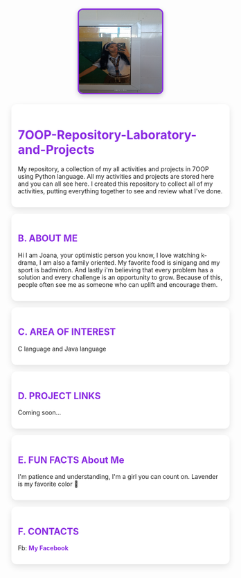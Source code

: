 <!DOCTYPE html>
<html lang="en">
<head>
  <meta charset="UTF-8">
  <meta name="viewport" content="width=device-width, initial-scale=1.0">
  <title>7OOP Repository - Purple Theme</title>
  <style>
    /* 🎨 Theme Colors */
    :root {
      --bg-color: #f8f5fc;       /* light lavender background */
      --accent: #8a2be2;         /* purple accent */
      --text-color: #2d033b;     /* dark purple text */
      --card-bg: #ffffff;        /* card background */
    }

    body {
      font-family: Arial, sans-serif;
      background: var(--bg-color);
      color: var(--text-color);
      margin: 0;
      padding: 20px;
    }

    h1, h2, h3, h4 {
      color: var(--accent);
    }

    /* Center Image */
    .image-container {
      text-align: center;
      margin-bottom: 20px;
    }

    .image-container img {
      width: 2in;
      height: 2in;
      border-radius: 12px;
      border: 3px solid var(--accent);
      box-shadow: 0px 4px 12px rgba(0,0,0,0.2);
    }

    /* Card Style for Sections */
    .section {
      background: var(--card-bg);
      padding: 15px;
      margin: 15px auto;
      border-radius: 12px;
      max-width: 800px;
      box-shadow: 0px 6px 15px rgba(0,0,0,0.1);
    }

    a {
      color: var(--accent);
      text-decoration: none;
      font-weight: bold;
    }

    a:hover {
      text-decoration: underline;
    }
  </style>
</head>
<body>

  <div class="image-container">
    <img src="https://raw.githubusercontent.com/jmiclat24-1168-rgb/7OOP-Repository-Laboratory-and-Projects/d62becdc82f2b499582850bb7dafcb393e43b026/Images/IMG20231212105232.jpg" 
         alt="Centered 2x2 Image">
  </div>

  <div class="section">
    <h1>7OOP-Repository-Laboratory-and-Projects</h1>
    <p>My repository, a collection of my all activities and projects in 7OOP using Python language. All my activities and projects are stored here and you can all see here. I created this repository to collect all of my activities, putting everything together to see and review what I've done.</p>
  </div>

  <div class="section">
    <h2>B. ABOUT ME</h2>
    <p>Hi I am Joana, your optimistic person you know, I love watching k-drama, I am also a family oriented. My favorite food is sinigang and my sport is badminton. And lastly i'm believing that every problem has a solution and every challenge is an opportunity to grow. Because of this, people often see me as someone who can uplift and encourage them.</p>
  </div>

  <div class="section">
    <h2>C. AREA OF INTEREST</h2>
    <p>C language and Java language</p>
  </div>

  <div class="section">
    <h2>D. PROJECT LINKS</h2>
    <p>Coming soon...</p>
  </div>

  <div class="section">
    <h2>E. FUN FACTS About Me</h2>
    <p>I'm patience and understanding, I'm a girl you can count on. Lavender is my favorite color 🌸</p>
  </div>

  <div class="section">
    <h2>F. CONTACTS</h2>
    <p>Fb: <a href="https://www.facebook.com/share/15LnUMWCtB/">My Facebook</a></p>
  </div>

</body>
</html>
